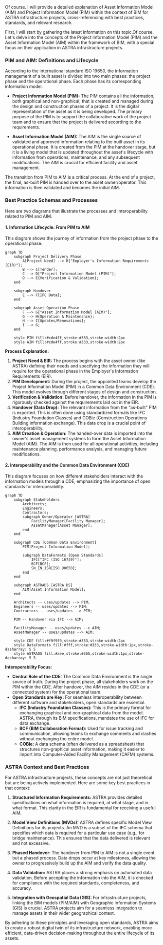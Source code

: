 Of course. I will provide a detailed explanation of Asset Information Model (AIM) and Project Information Model (PIM) within the context of BIM for ASTRA infrastructure projects, cross-referencing with best practices, standards, and relevant research.

First, I will start by gathering the latest information on this topic.Of course. Let's delve into the concepts of the Project Information Model (PIM) and the Asset Information Model (AIM) within the framework of BIM, with a special focus on their application in ASTRA infrastructure projects.

### PIM and AIM: Definitions and Lifecycle

According to the international standard ISO 19650, the information management of a built asset is divided into two main phases: the project phase and the operational phase. Each phase has its corresponding information model.

*   **Project Information Model (PIM):** The PIM contains all the information, both graphical and non-graphical, that is created and managed during the design and construction phases of a project. It is the digital representation of the asset as it is being developed. The primary purpose of the PIM is to support the collaborative work of the project team and to ensure that the project is delivered according to the requirements.

*   **Asset Information Model (AIM):** The AIM is the single source of validated and approved information relating to the built asset in its operational phase. It is created from the PIM at the handover stage, but it is a living model that is updated throughout the asset's lifecycle with information from operations, maintenance, and any subsequent modifications. The AIM is crucial for efficient facility and asset management.

The transition from PIM to AIM is a critical process. At the end of a project, the final, as-built PIM is handed over to the asset owner/operator. This information is then validated and becomes the initial AIM.

### Best Practice Schemas and Processes

Here are two diagrams that illustrate the processes and interoperability related to PIM and AIM.

#### 1. Information Lifecycle: From PIM to AIM

This diagram shows the journey of information from the project phase to the operational phase.

````mermaid
graph TD
    subgraph Project Delivery Phase
        A[Project Need] --> B{"Employer's Information Requirements (EIR)"};
        B --> C[Tender];
        C --> D["Project Information Model (PIM)"];
        D --> E{Verification & Validation};
    end

    subgraph Handover
        E --> F[IFC Data];
    end

    subgraph Asset Operation Phase
        F --> G["Asset Information Model (AIM)"];
        G --> H{Operation & Maintenance};
        H --> I[Updates/Renovations];
        I --> G;
    end

    style PIM fill:#cde4ff,stroke:#333,stroke-width:2px
    style AIM fill:#cde4ff,stroke:#333,stroke-width:2px
````

**Process Explanation:**

1.  **Project Need & EIR:** The process begins with the asset owner (like ASTRA) defining their needs and specifying the information they will require for the operational phase in the Employer's Information Requirements (EIR).
2.  **PIM Development:** During the project, the appointed teams develop the Project Information Model (PIM) in a Common Data Environment (CDE). This model evolves through different stages of design and construction.
3.  **Verification & Validation:** Before handover, the information in the PIM is rigorously checked against the requirements laid out in the EIR.
4.  **Handover (Data Drop):** The relevant information from the "as-built" PIM is exported. This is often done using standardized formats like IFC (Industry Foundation Classes) and COBie (Construction Operations Building information exchange). This data drop is a crucial point of interoperability.
5.  **AIM Creation & Operation:** The handed-over data is imported into the owner's asset management systems to form the Asset Information Model (AIM). The AIM is then used for all operational activities, including maintenance planning, performance analysis, and managing future modifications.

#### 2. Interoperability and the Common Data Environment (CDE)

This diagram focuses on how different stakeholders interact with the information models through a CDE, emphasizing the importance of open standards for interoperability.

````mermaid
graph TD
    subgraph Stakeholders
        Architects;
        Engineers;
        Contractors;
        subgraph Owner/Operator [ASTRA]
            FacilityManager[Facility Manager];
            AssetManager[Asset Manager];
        end
    end

    subgraph CDE [Common Data Environment]
        PIM[Project Information Model];

        subgraph DataFormats [Open Standards]
            IFC["IFC (ISO 16739)"];
            BCF[BCF];
            SN_EN_ISO[ISO 90650];
        end
    end

    subgraph ASTRADS [ASTRA DS]
        AIM[Asset Information Model];
    end

    Architects -- uses/updates --> PIM;
    Engineers -- uses/updates --> PIM;
    Contractors -- uses/updates --> PIM;

    PIM -- Handover via IFC --> AIM;

    FacilityManager -- uses/updates --> AIM;
    AssetManager -- uses/updates --> AIM;

    style CDE fill:#f9f9f9,stroke:#333,stroke-width:2px
    style DataFormats fill:#fff,stroke:#333,stroke-width:1px,stroke-dasharray: 5 5
    style ASTRADS fill:#aee,stroke:#555,stroke-width:1px,stroke-dasharray: 5 5

````

**Interoperability Focus:**

*   **Central Role of the CDE:** The Common Data Environment is the single source of truth. During the project phase, all stakeholders work on the PIM within the CDE. After handover, the AIM resides in the CDE (or a connected system) for the operational team.
*   **Open Standards are Key:** For seamless interoperability between different software and stakeholders, open standards are essential.
    *   **IFC (Industry Foundation Classes):** This is the primary format for exchanging graphical and non-graphical data from the model. ASTRA, through its BIM specifications, mandates the use of IFC for data exchange.
    *   **BCF (BIM Collaboration Format):** Used for issue tracking and communication, allowing teams to exchange comments and clashes without exchanging the entire model.
    *   **COBie:** A data schema (often delivered as a spreadsheet) that structures non-graphical asset information, making it easier to import into Computer-Aided Facility Management (CAFM) systems.

### ASTRA Context and Best Practices

For ASTRA infrastructure projects, these concepts are not just theoretical but are being actively implemented. Here are some key best practices in that context:

1.  **Structured Information Requirements:** ASTRA provides detailed specifications on what information is required, at what stage, and in what format. This clarity in the EIR is fundamental for receiving a useful AIM.

2.  **Model View Definitions (MVDs):** ASTRA defines specific Model View Definitions for its projects. An MVD is a subset of the IFC schema that specifies which data is required for a particular use case (e.g., for bridge maintenance). This ensures that the data delivered is relevant and not excessive.

3.  **Phased Handover:** The handover from PIM to AIM is not a single event but a phased process. Data drops occur at key milestones, allowing the owner to progressively build up the AIM and verify the data quality.

4.  **Data Validation:** ASTRA places a strong emphasis on automated data validation. Before accepting the information into the AIM, it is checked for compliance with the required standards, completeness, and accuracy.

5.  **Integration with Geospatial Data (GIS):** For infrastructure projects, linking the BIM models (PIM/AIM) with Geographic Information Systems (GIS) is crucial. ASTRA projects aim for a seamless integration to manage assets in their wider geographical context.

By adhering to these principles and leveraging open standards, ASTRA aims to create a robust digital twin of its infrastructure network, enabling more efficient, data-driven decision-making throughout the entire lifecycle of its assets.
